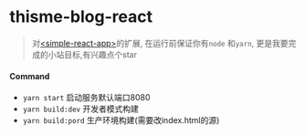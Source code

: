 # thisme-blog-react 

> 对[\<simple-react-app\>](../simple-react-app)的扩展, 在运行前保证你有```node``` 和```yarn```, 
> 更是我要完成的小站目标,有兴趣点个star 

#### Command

* ```yarn start``` 启动服务默认端口8080
* ```yarn build:dev``` 开发者模式构建
* ```yarn build:pord``` 生产环境构建(需要改index.html的源)


